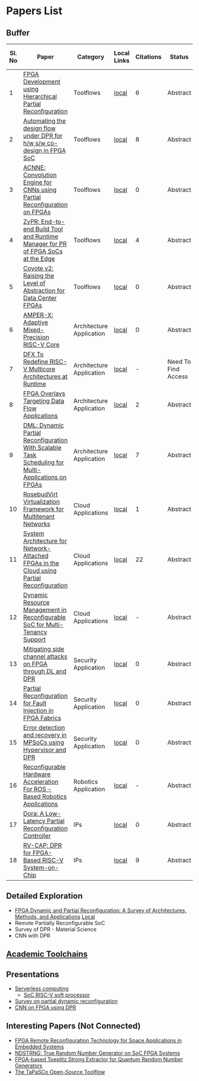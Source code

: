 # Papers List
## Buffer

| Sl. No | Paper                                                                                                                                              | Category                 | Local Links                                                                                                                                                      | Citations | Status              | Cites Vipin's Paper  | Remark                                      | Year |
| ------ | -------------------------------------------------------------------------------------------------------------------------------------------------- | ------------------------ | ---------------------------------------------------------------------------------------------------------------------------------------------------------------- | --------- | ------------------- | -------------------- | ------------------------------------------- | ---- |
| 1      | [FPGA Development using Hierarchical Partial Reconfiguration](https://ieeexplore.ieee.org/abstract/document/9974201)                               | Toolflows                | [local](./Sources/State_Of_the_Art/Toolflows/Fast_and_Flexible_FPGA_Development_using_Hierarchical_Partial_Reconfiguration.pdf)                                  | 6         | Abstract            | No                   | Toolflows taking advantage of PR            | 2022 |
| 2      | [Automating the design flow under DPR for h/w s/w co-design in FPGA SoC](https://dl.acm.org/doi/10.1145/3412841.3441928)                           | Toolflows                | [local](<./Sources/State_Of_the_Art/Toolflows/Automating the design flow under DPR for co-design with SoC.pdf>)                                                  | 8         | Abstract            | No (But Cites other) | A lil old but good paper on toolflow for PR | 2021 |
| 3      | [ACNNE: Convolution Engine for CNNs using Partial Reconfiguration on FPGAs](https://ieeexplore.ieee.org/abstract/document/10558457)                | Toolflows                | [local](./Sources/State_Of_the_Art/Toolflows/ACNNE_An_Adaptive_Convolution_Engine_for_CNNs_Acceleration_Exploiting_Partial_Reconfiguration_on_FPGAs.pdf)         | 0         | Abstract            | No                   | CNN with PR                                 | 20xx |
| 4      | [ZyPR: End-to-end Build Tool and Runtime Manager for PR of FPGA SoCs at the Edge](https://dl.acm.org/doi/full/10.1145/3585521)                     | Toolflows                | [local](<./Sources/State_Of_the_Art/Toolflows/ZyPR_ End-to-end Build Tool and Runtime Manager for PR on Edge.pdf>)                                               | 4         | Abstract            | No                   | Another paper on toolflow                   | 2023 |
| 5      | [Coyote v2: Raising the Level of Abstraction for Data Center FPGAs](https://arxiv.org/abs/2504.21538)                                              | Toolflows                | [local](<./Sources/State_Of_the_Art/Toolflows/Coyote v2_ Raising the Level of Abstraction for Data Center FPGAs.pdf>)                                            | 0         | Abstract            | No                   | A high abstraction level toolflow with PR   | 2025 |
| 6      | [AMPER-X: Adaptive Mixed-Precision RISC-V Core ](https://ieeexplore.ieee.org/abstract/document/10752442)                                           | Architecture Application | [local](./Sources/State_Of_the_Art/Architectures/AMPER-X_Adaptive_Mixed-Precision_RISC-V_Core_for_Embedded_Applications.pdf)                                     | 0         | Abstract            | Yes                  | Riscv Integration with PR                   | 2024 |
| 7      | [DFX To Redefine RISC-V Multicore Architectures at Runtime](https://link.springer.com/chapter/10.1007/978-3-031-87995-1_14)                        | Architecture Application | [local](./Sources/State_Of_the_Art/)                                                                                                                             | -         | Need To Find Access | No                   | Part of Springer Book Series                | 20xx |
| 8      | [FPGA Overlays Targeting Data Flow Applications](https://ieeexplore.ieee.org/abstract/document/10596525)                                           | Architecture Application | [local](./Sources/State_Of_the_Art/Architectures/An_Architectural_Template_for_FPGA_Overlays_Targeting_Data_Flow_Applications.pdf)                               | 2         | Abstract            | No                   | Similar to what we're trying with zoho      | 2024 |
| 9      | [DML: Dynamic Partial Reconfiguration With Scalable Task Scheduling for Multi-Applications on FPGAs](https://ieeexplore.ieee.org/document/9661327) | Architecture Application | [local](./Sources/State_Of_the_Art/Architectures/DML_Dynamic_Partial_Reconfiguration_With_Scalable_Task_Scheduling_for_Multi-Applications_on_FPGAs.pdf)          | 7         | Abstract            | No                   | Sounds Interesting Have to go through       | 20xx |
| 10     | [RosebudVirt Virtualization Framework for Multitenant Networks](https://ieeexplore.ieee.org/abstract/document/10628053)                            | Cloud Applications       | [local](./Sources/State_Of_the_Art/Cloud/RosebudVirt_A_High-Performance_and_Partially_Reconfigurable_FPGA_Virtualization_Framework_for_Multitenant_Networks.pdf) | 1         | Abstract            | No                   | Multitenant Architectures                   | 2025 |
| 11     | [System Architecture for Network-Attached FPGAs in the Cloud using Partial Reconfiguration](https://ieeexplore.ieee.org/abstract/document/8892175) | Cloud Applications       | [local](./Sources/State_Of_the_Art/Cloud/System_Architecture_for_Network-Attached_FPGAs_in_the_Cloud_using_Partial_Reconfiguration.pdf)                          | 22        | Abstract            | No                   | IBM Paper                                   | 2019 |
| 12     | [Dynamic Resource Management in Reconfigurable SoC for Multi-Tenancy Support](https://ieeexplore.ieee.org/abstract/document/10558110)              | Cloud Applications       | [local](./Sources/State_Of_the_Art/Cloud/Dynamic_Resource_Management_in_Reconfigurable_SoC_for_Multi-Tenancy_Support.pdf)                                        | -         | Abstract            | Yes                  | Dynamic Resource Management                 | 2024 |
| 13     | [Mitigating side channel attacks on FPGA through DL and DPR](https://www.nature.com/articles/s41598-025-98473-3)                                   | Security Application     | [local](<./Sources/State_Of_the_Art/Security/Mitigating Side Channel Attacks Using DPR and DL.pdf>)                                                              | 0         | Abstract            | No                   | Very High Access for a month old paper      | 20xx |
| 14     | [Partial Reconfiguration for Fault Injection in FPGA Fabrics](https://ieeexplore.ieee.org/abstract/document/10915413)                              | Security Application     | [local](./Sources/State_Of_the_Art/)                                                                                                                             | 0         | Abstract            | No                   | Very Less Views in Xplore                   | 20xx |
| 15     | [Error detection and recovery in MPSoCs using Hypervisor and DPR](https://ieeexplore.ieee.org/abstract/document/10854581)                          | Security Application     | [local](./Sources/State_Of_the_Art/)                                                                                                                             | 0         | Abstract            | No                   | Very Less Views in Xplore                   | 20xx |
| 16     | [Reconfigurable Hardware Acceleration For ROS - Based Robotics Applications](https://d-nb.info/132510311X/34)                                      | Robotics Application     | [local](<./Sources/State_Of_the_Art/Robotics/Reconfigurable Hardware Acceleration For ROS - Based Robotics Applications.pdf>)                                    | -         | Abstract            | No (But Cites other) | Dissertation about using DPR with ROS       | 2023 |
| 17     | [Dora: A Low-Latency Partial Reconfiguration Controller](https://ieeexplore.ieee.org/abstract/document/10695778)                                   | IPs                      | [local](./Sources/State_Of_the_Art/IPs/Dora_A_Low-Latency_Partial_Reconfiguration_Controller_for_Reconfigurable_System.pdf)                                      | 0         | Abstract            | Yes                  | High Speed Controller for PR                | 2024 |
| 18     | [RV-CAP: DPR for FPGA-Based RISC-V System-on-Chip](https://ieeexplore.ieee.org/abstract/document/9460688)                                          | IPs                      | [local](./Sources/State_Of_the_Art/IPs/RV-CAP_Enabling_Dynamic_Partial_Reconfiguration_for_FPGA-Based_RISC-V_System-on-Chip.pdf)                                 | 9         | Abstract            | Yes                  | Riscv Based PR Controller                   | 2021 |

## Detailed Exploration
- [FPGA Dynamic and Partial Reconfiguration: A Survey of Architectures, Methods, and Applications](https://dl.acm.org/doi/10.1145/3193827) [Local](<./Sources/Partial Reconfiguration Survey (Vipin).pdf>)
- Remote Partially Reconfigurable SoC
- Survey of DPR - Material Science
- CNN with DPR

## [Academic Toolchains](<./Findings/Academic Tools.md>)

## Presentations
- [Serverless computing](../Presentations/Serverless-Compute(PTV).pdf)
  - [SoC RISC-V soft processor](./Findings/soc-risc-v-soft-processor.md)
- [Survey on partial dynamic reconfiguration](../Presentations/Survey_DPR_(SKGP).pdf)
- [CNN on FPGA using DPR](../Presentations/FPGA-SOC-Paper_DPR(AMI).pdf)

## Interesting Papers (Not Connected)
- [FPGA Remote Reconfiguration Technology for Space Applications in Embedded Systems](https://ieeexplore.ieee.org/document/10575290)
- [NDSTRNG: True Random Number Generator on SoC FPGA Systems](https://ieeexplore.ieee.org/abstract/document/10436529)
- [FPGA-based Toeplitz Strong Extractor for Quantum Random Number Generators](https://ieeexplore.ieee.org/document/10744392)
- [The TaPaSCo Open-Source Toolflow](https://link.springer.com/article/10.1007/s11265-021-01640-8)
